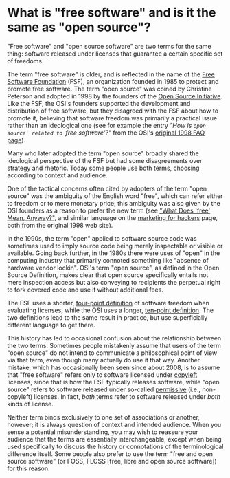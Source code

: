 # What is "free software" and is it the same as "open source"?

"Free software" and "open source software" are two terms for the same thing: software released under licenses that guarantee a certain specific set of freedoms.

The term "free software" is older, and is reflected in the name of the [Free Software Foundation](https://fsf.org/) (FSF), an organization founded in 1985 to protect and promote free software. The term "open source" was coined by Christine Peterson and adopted in 1998 by the founders of the [Open Source Initiative](https://opensource.org/). Like the FSF, the OSI's founders supported the development and distribution of free software, but they disagreed with the FSF about how to promote it, believing that software freedom was primarily a practical issue rather than an ideological one (see for example the entry _"How is `open source' related to `free software'?"_ from the OSI's [original 1998 FAQ page](https://web.archive.org/web/19981206185148/http://www.opensource.org/history.html)).

Many who later adopted the term "open source" broadly shared the ideological perspective of the FSF but had some disagreements over strategy and rhetoric. Today some people use both terms, choosing according to context and audience.

One of the tactical concerns often cited by adopters of the term "open source" was the ambiguity of the English word "free", which can refer either to freedom or to mere monetary price; this ambiguity was also given by the OSI founders as a reason to prefer the new term (see ["What Does `free' Mean, Anyway?"](https://web.archive.org/web/19991013111143/http://opensource.org/free-notfree.html), and similar language on the [marketing for hackers](https://web.archive.org/web/19991013094510/http://opensource.org/for-hackers.html#marketing) page, both from the original 1998 web site).

In the 1990s, the term "open" applied to software source code was sometimes used to imply source code being merely inspectable or visible or available. Going back further, in the 1980s there were uses of "open" in the computing industry that primarily connoted something like "absence of hardware vendor lockin". OSI's term "open source", as defined in the Open Source Definition, makes clear that open source specifically entails not mere inspection access but also conveying to recipients the perpetual right to fork covered code and use it without additional fees.

The FSF uses a shorter, [four-point definition](https://www.gnu.org/philosophy/free-sw.html) of software freedom when evaluating licenses, while the OSI uses a longer, [ten-point definition](https://opensource.org/osd). The two definitions lead to the same result in practice, but use superficially different language to get there.

This history has led to occasional confusion about the relationship between the two terms. Sometimes people mistakenly assume that users of the term "open source" do not intend to communicate a philosophical point of view via that term, even though many actually do use it that way. Another mistake, which has occasionally been seen since about 2008, is to assume that "free software" refers only to software licensed under [copyleft](https://opensource.org/faq#copyleft) licenses, since that is how the FSF typically releases software, while "open source" refers to software released under so-called [permissive](https://opensource.org/faq#permissive) (i.e., non-copyleft) licenses. In fact, _both_ terms refer to software released under _both_ kinds of license.

Neither term binds exclusively to one set of associations or another, however; it is always question of context and intended audience. When you sense a potential misunderstanding, you may wish to reassure your audience that the terms are essentially interchangeable, except when being used specifically to discuss the history or connotations of the terminological difference itself. Some people also prefer to use the term "free and open source software" (or FOSS, FLOSS [free, libre and open source software]) for this reason.
